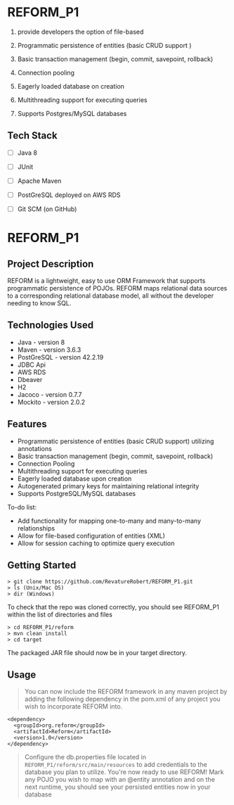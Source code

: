# REFORM_P1

1. provide developers the option of file-based

2. Programmatic persistence of entities (basic CRUD support )

3. Basic transaction management (begin, commit, savepoint, rollback)

4. Connection pooling

5. Eagerly loaded database on creation

6. Multithreading support for executing queries
7. Supports Postgres/MySQL databases

## Tech Stack
- [ ] Java 8
- [ ] JUnit
- [ ] Apache Maven
- [ ] PostGreSQL deployed on AWS RDS
- [ ] Git SCM (on GitHub)


# REFORM_P1

## Project Description

REFORM is a lightweight, easy to use ORM Framework that supports programmatic persistence of POJOs. REFORM maps relational data sources to a corresponding relational database model, all without the developer needing to know SQL. 

## Technologies Used

* Java - version 8
* Maven - version 3.6.3
* PostGreSQL - version 42.2.19
* JDBC Api
* AWS RDS
* Dbeaver
* H2
* Jacoco - version 0.7.7
* Mockito - version 2.0.2


## Features

* Programmatic persistence of entities (basic CRUD support) utilizing annotations
* Basic transaction management (begin, commit, savepoint, rollback)
* Connection Pooling
* Multithreading support for executing queries
* Eagerly loaded database upon creation
* Autogenerated primary keys for maintaining relational integrity
* Supports PostgreSQL/MySQL databases

To-do list:
* Add functionality for mapping one-to-many and many-to-many relationships
* Allow for file-based configuration of entities (XML)
* Allow for session caching to optimize query execution

## Getting Started

```
> git clone https://github.com/RevatureRobert/REFORM_P1.git
> ls (Unix/Mac OS)
> dir (Windows)
```
To check that the repo was cloned correctly, you should see REFORM_P1 within the list of directories and files
```
> cd REFORM_P1/reform
> mvn clean install
> cd target
```
The packaged JAR file should now be in your target directory. 

## Usage

> You can now include the REFORM framework in any maven project by adding the following dependency in the pom.xml of any project you wish to incorporate REFORM into.
```
<dependency>
  <groupId>org.reform</groupId>
  <artifactId>Reform</artifactId>
  <version>1.0</version>
</dependency>
```

> Configure the db.properties file located in ```REFORM_P1/reform/src/main/resources``` to add credentials to the database  you plan to utilize. 
> You're now ready to use REFORM!
> Mark any POJO you wish to map with an @entity annotation and on the next runtime, you should see your persisted entities now in your database

